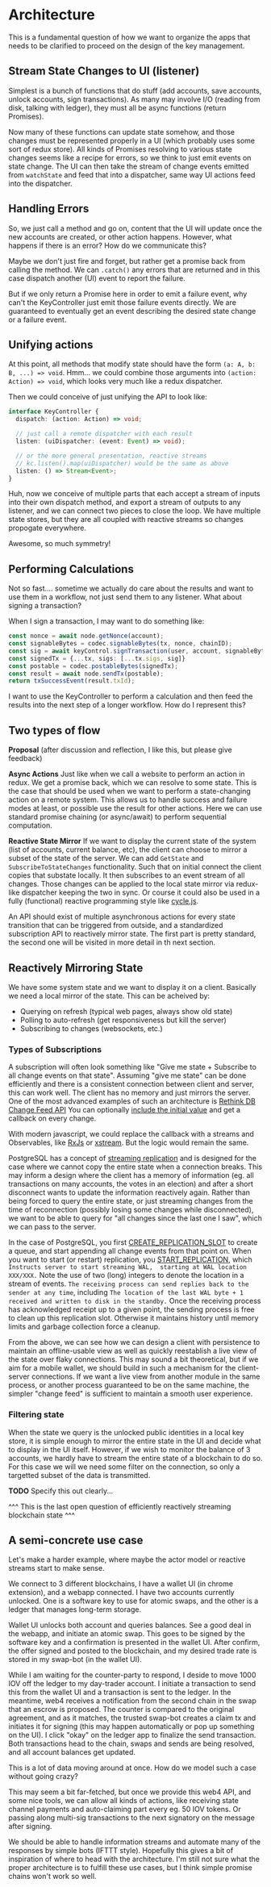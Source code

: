# Architecture

This is a fundamental question of how we want to organize the apps
that needs to be clarified to proceed on the design of the key management.

## Stream State Changes to UI (listener)

Simplest is a bunch of functions that do stuff (add accounts, save
accounts, unlock accounts, sign transactions). As many may involve
I/O (reading from disk, talking with ledger), they must all be async
functions (return Promises).

Now many of these functions can update state somehow, and those
changes must be represented properly in a UI (which probably uses
some sort of redux store). All kinds of Promises resolving to
various state changes seems like a recipe for errors, so
we think to just emit events on state change. The UI can then
take the stream of change events emitted from `watchState`
and feed that into a dispatcher, same way UI actions feed into the
dispatcher.

## Handling Errors

So, we just call a method and go on, content that the UI will update
once the new accounts are created, or other action happens.
However, what happens if there is an error? How do we communicate this?

Maybe we don't just fire and forget, but rather get a promise back
from calling the method. We can `.catch()` any errors that are
returned and in this case dispatch another (UI) event to report the
failure.

But if we only return a Promise here in order to emit a failure event,
why can't the KeyController just emit those failure events directly.
We are guaranteed to eventually get an event describing the
desired state change or a failure event.

## Unifying actions

At this point, all methods that modify state should have the
form `(a: A, b: B, ...) => void`. Hmm... we could combine
those arguments into `(action: Action) => void`, which looks
very much like a redux dispatcher.

Then we could conceive of just unifying the API to look like:

```typescript
interface KeyController {
  dispatch: (action: Action) => void;

  // just call a remote dispatcher with each result
  listen: (uiDispatcher: (event: Event) => void);

  // or the more general presentation, reactive streams
  // kc.listen().map(uiDispatcher) would be the same as above
  listen: () => Stream<Event>;
}
```

Huh, now we conceive of multiple parts that each accept a stream
of inputs into their own dispatch method, and export a stream
of outputs to any listener, and we can connect two pieces
to close the loop. We have multiple state stores, but they are
all coupled with reactive streams so changes propogate everywhere.

Awesome, so much symmetry!

## Performing Calculations

Not so fast.... sometime we actually do care about the results
and want to use them in a workflow, not just send them to any
listener. What about signing a transaction?

When I sign a transaction, I may want to do something like:

```typescript
const nonce = await node.getNonce(account);
const signableBytes = codec.signableBytes(tx, nonce, chainID);
const sig = await keyControl.signTransaction(user, account, signableBytes)
const signedTx = {...tx, sigs: [...tx.sigs, sig]}
const postable = codec.postableBytes(signedTx);
const result = await node.sendTx(postable);
return txSuccessEvent(result.txId);
```

I want to use the KeyController to perform a calculation
and then feed the results into the next step of a longer
workflow. How do I represent this?

## Two types of flow

**Proposal**
(after discussion and reflection, I like this, but please give feedback)

**Async Actions** Just like when we call a website to perform an action
in redux. We get a promise back, which we can resolve to some state.
This is the case that should be used when we want to perform a
state-changing action on a remote system. This allows us to handle
success and failure modes at least, or possible use the result for
other actions. Here we can use standard promise chaining
(or async/await) to perform sequential computation.

**Reactive State Mirror** If we want to display the current
state of the system (list of accounts, current balance, etc),
the client can choose to mirror a subset of the state of the server.
We can add `GetState` and `SubscribeToStateChanges` functionality.
Such that on initial connect the client copies that substate
locally. It then subscribes to an event stream of all changes. Those
changes can be applied to the local state mirror via redux-like dispatcher
keeping the two in sync. Or course it could also be used in a fully
(functional) reactive programming style like
[cycle.js](https://cycle.js.org/).

An API should exist of multiple asynchronous actions for every
state transition that can be triggered from outside, and a
standardized subscription API to reactively mirror state.
The first part is pretty standard, the second one will be visited
in more detail in th next section.

## Reactively Mirroring State

We have some system state and we want to display it on a client.
Basically we need a local mirror of the state. This can be
acheived by:

* Querying on refresh (typical web pages, always show old state)
* Polling to auto-refresh (get responsiveness but kill the server)
* Subscribing to changes (websockets, etc.)

### Types of Subscriptions

A subscription will often look something like "Give me state +
Subscribe to all change events on that state". Assuming
"give me state" can be done efficiently and there is a
consistent connection between client and server, this can work well.
The client has no memory and just mirrors the server.
One of the most advanced examples of such an architecture
is [Rethink DB Change Feed API](https://rethinkdb.com/docs/changefeeds/javascript/)
You can optionally [include the initial value](https://rethinkdb.com/docs/changefeeds/javascript/#including-initial-values)
and get a callback on every change.

With modern javascript, we could replace the callback with
a streams and Observables, like
[RxJs](https://rxjs-dev.firebaseapp.com/) or
[xstream](http://staltz.github.io/xstream/). But the logic would
remain the same.

PostgreSQL has a concept of [streaming replication](https://www.postgresql.org/docs/10/static/protocol-replication.html)
and is designed for the case where we cannot copy the entire state
when a connection breaks. This may inform a design where the client
has a memory of information (eg. all transactions on many accounts,
the votes in an election) and after a short disconnect wants to update
the information reactively again. Rather than being forced to query
the entire state, or just streaming changes from the time of
reconnection (possibly losing some changes while disconnected),
we want to be able to query for "all changes since the last one I saw",
which we can pass to the server.

In the case of PostgreSQL, you first
[CREATE_REPLICATION_SLOT](https://www.postgresql.org/docs/10/static/protocol-replication.html#PROTOCOL-REPLICATION-CREATE-SLOT)
to create a queue, and start appending all change events from that
point on. When you want to start (or restart) replication,
you [START_REPLICATION](https://www.postgresql.org/docs/10/static/protocol-replication.html#id-1.10.5.9.4.1.5.1.8), which
`Instructs server to start streaming WAL,  starting at WAL location XXX/XXX.`
Note the use of two (long) integers to denote the location in a stream
of events.
`The receiving process can send replies back to the sender at any time`,
including
`The location of the last WAL byte + 1 received and written to disk in the standby.`
Once the receiving process has acknowledged receipt up to a given point,
the sending process is free to clean up this replication slot.
Otherwise it maintains history until memory limits and garbage
collection force a cleanup.

From the above, we can see how we can design a client with persistence
to maintain an offline-usable view as well as quickly reestablish
a live view of the state over flaky connections. This may sound a bit
theoretical, but if we aim for a mobile wallet, we should build
in such a mechanism for the client-server connections. If we want a
live view from another module in the same process, or another
process guaranteed to be on the same machine, the simpler
"change feed" is sufficient to maintain a smooth user experience.

### Filtering state

When the state we query is the unlocked public identities in a local
key store, it is simple enough to mirror the entire state in the UI and
decide what to display in the UI itself. However, if we wish to monitor
the balance of 3 accounts, we hardly have to stream the entire state
of a blockchain to do so. For this case we will we need some filter
on the connection, so only a targetted subset of the data is transmitted.

**TODO** Specify this out clearly...

^^^ This is the last open question of efficiently reactively streaming blockchain state ^^^

## A semi-concrete use case

Let's make a harder example, where maybe the actor model or
reactive streams start to make sense.

We connect to 3 different blockchains, I have a wallet UI (in chrome
extension), and a webapp connected. I have two accounts currently
unlocked. One is a software key to use for atomic swaps, and the
other is a ledger that manages long-term storage.

Wallet UI unlocks both account and queries balances.
See a good deal in the webapp, and initiate an atomic swap.
This goes to be signed by the software key and a confirmation
is presented in the wallet UI. After confirm, the offer signed
and posted to the blockchain, and my desired trade rate is stored
in my swap-bot (in the wallet UI).

While I am waiting for the counter-party to respond, I deside to move
1000 IOV off the ledger to my day-trader account. I initiate a transaction
to send this from the wallet UI and a transaction is sent to the ledger.
In the meantime, web4 receives a notification from the second chain in
the swap that an escrow is proposed. The counter is compared to the original
agreement, and as it matches, the trusted swap-bot creates a claim tx
and initiates it for signing (this may happen automatically or pop
up something on the UI). I click "okay" on the ledger app to finalize the
send transaction. Both transactions head to the chain, swaps and sends
are being resolved, and all account balances get updated.

This is a lot of data moving around at once. How do we model such a case
without going crazy?

This may seem a bit far-fetched, but once we provide this web4 API, and
some nice tools, we can allow all kinds of actions, like receiving state
channel payments and auto-claiming part every eg. 50 IOV tokens. Or
passing along multi-sig transactions to the next signatory on the message
after signing.

We should be able to handle information streams and automate many of the
responses by simple bots (IFTTT style). Hopefully this gives a bit of
inspiration of where to head with the architecture. I'm still not
sure what the proper architecture is to fulfill these use cases, but
I think simple promise chains won't work so well.
